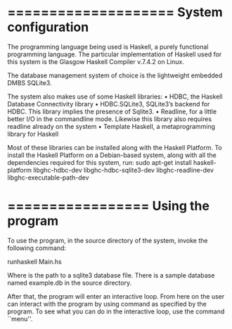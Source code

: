 ====================
System configuration
====================
The programming language being used is Haskell, a purely
functional programming language. The particular implementation 
of Haskell used for this system is the Glasgow Haskell
Compiler v.7.4.2 on Linux.

The database management system of choice is the lightweight
embedded DMBS SQLite3.

The system also makes use of some Haskell libraries:
• HDBC, the Haskell Database Connectivity library
• HDBC.SQLite3, SQLite3’s backend for HDBC. This library implies
the presence of
Sqlite3.
• Readline, for a little better I/O in the commandline mode.
Likewise this library also requires readline already on the system
• Template Haskell, a metaprogramming library for Haskell

Most of these libraries can be installed along with the Haskell
Platform. To install the Haskell Platform on a Debian-based
system, along with all the dependencies required for this system, run:
sudo apt-get install haskell-platform libghc-hdbc-dev libghc-hdbc-sqlite3-dev libghc-readline-dev libghc-executable-path-dev


=================
Using the program
=================
To use the program, in the source directory of the system, invoke
the following command:

runhaskell Main.hs <db-name>

Where <db-name> is the path to a sqlite3 database file. There is
a sample database named example.db in the source directory.

After that, the program will enter an interactive loop. From here
on the user can interact with the program by using command as
specified by the program. To see what you can do in the
interactive loop, use the command ``menu''.
